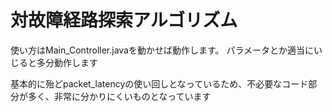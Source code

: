 # 対故障経路探索アルゴリズム

使い方はMain_Controller.javaを動かせば動作します。
パラメータとか適当にいじると多分動作します

基本的に殆どpacket_latencyの使い回しとなっているため、不必要なコード部分が多く、非常に分かりにくいものとなっています
